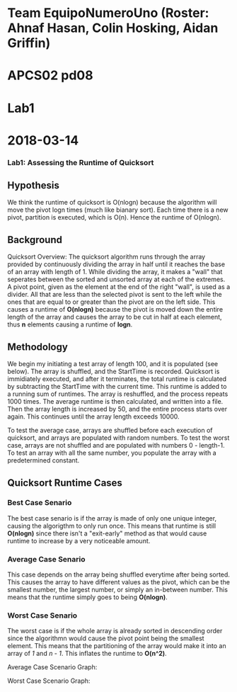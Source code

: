 # Team EquipoNumeroUno (Roster: Ahnaf Hasan, Colin Hosking, Aidan Griffin)
# APCS02 pd08
# Lab1
# 2018-03-14

### Lab1: Assessing the Runtime of Quicksort

## Hypothesis
We think the runtime of quicksort is O(nlogn) because the algorithm will move the pivot logn times (much like bianary sort). Each time there is a new pivot, partition is executed, which is O(n). Hence the runtime of O(nlogn).

## Background
Quicksort Overview:
The quicksort algorithm runs through the array provided by continuously dividing the array in half until it reaches the base of an array with length of 1. While dividing the array, it makes a "wall" that seperates between the sorted and unsorted array at each of the extremes. A pivot point, given as the element at the end of the right "wall", is used as a divider. All that are less than the selected pivot is sent to the left while the ones that are equal to or greater than the pivot are on the left side. This causes a runtime of **O(nlogn)** because the pivot is moved down the entire length of the array and causes the array to be cut in half at each element, thus **n** elements causing a runtime of **logn**.

## Methodology
We begin my initiating a test array of length 100, and it is populated (see below). The array is shuffled, and the StartTime is recorded. Quicksort is immidiately executed, and after it terminates, the total runtime is calculated by subtracting the StartTime with the current time. This runtime is added to a running sum of runtimes. The array is reshuffled, and the process repeats 1000 times. The average runtime is then calculated, and written into a file. Then the array length is increased by 50, and the entire process starts over again. This continues until the array length exceeds 10000.

To test the average case, arrays are shuffled before each execution of quicksort, and arrays are populated with random numbers.
To test the worst case, arrays are not shuffled and are populated with numbers 0 - length-1.
To test an array with all the same number, you populate the array with a predetermined constant.

## Quicksort Runtime Cases
### Best Case Senario
The best case senario is if the array is made of only one unique integer, causing the algorigthm to only run once. This means that runtime is still **O(nlogn)** since there isn't a "exit-early" method as that would cause runtime to increase by a very noticeable amount.
### Average Case Senario
This case depends on the array being shuffled everytime after being sorted. This causes the array to have different values as the pivot, which can be the smallest number, the largest number, or simply an in-between number. This means that the runtime simply goes to being **O(nlogn)**.
### Worst Case Senario
The worst case is if the whole array is already sorted in descending order since the algorithmn would cause the pivot point being the smallest element. This means that the partitioning of the array would make it into an array of *1* and *n - 1*. This inflates the runtime to **O(n^2)**.

Average Case Scenario Graph:





Worst Case Scenario Graph:

